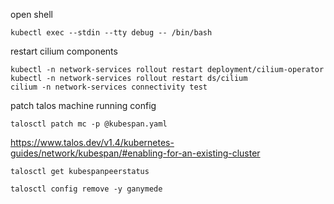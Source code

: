 open shell
```shell
kubectl exec --stdin --tty debug -- /bin/bash
```

restart cilium components
```shell
kubectl -n network-services rollout restart deployment/cilium-operator
kubectl -n network-services rollout restart ds/cilium
cilium -n network-services connectivity test
```

patch talos machine running config
```shell
talosctl patch mc -p @kubespan.yaml
```

https://www.talos.dev/v1.4/kubernetes-guides/network/kubespan/#enabling-for-an-existing-cluster
```shell
talosctl get kubespanpeerstatus
```
```shell
talosctl config remove -y ganymede
```